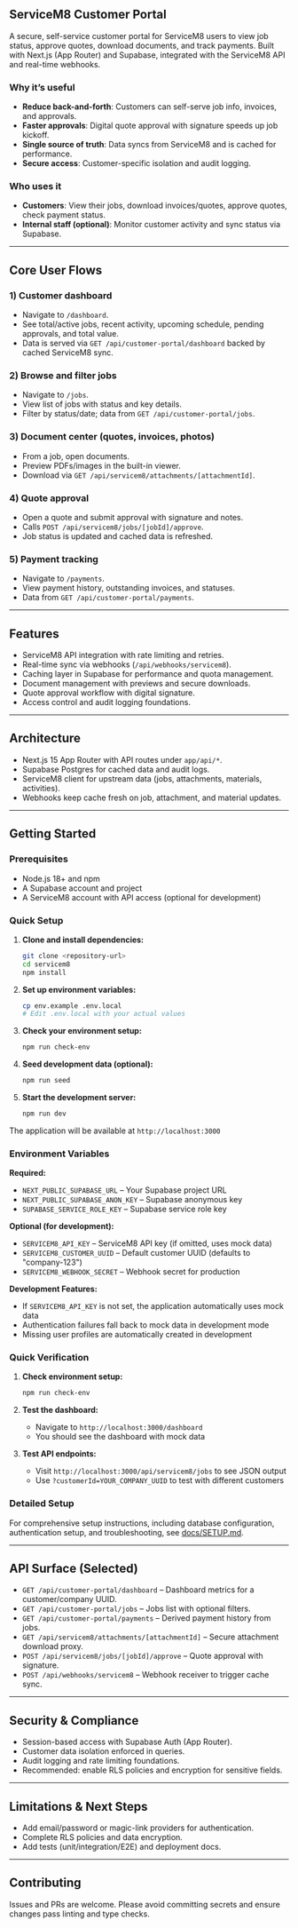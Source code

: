 ## ServiceM8 Customer Portal

A secure, self-service customer portal for ServiceM8 users to view job status, approve quotes, download documents, and track payments. Built with Next.js (App Router) and Supabase, integrated with the ServiceM8 API and real-time webhooks.

### Why it’s useful
- **Reduce back-and-forth**: Customers can self-serve job info, invoices, and approvals.
- **Faster approvals**: Digital quote approval with signature speeds up job kickoff.
- **Single source of truth**: Data syncs from ServiceM8 and is cached for performance.
- **Secure access**: Customer-specific isolation and audit logging.

### Who uses it
- **Customers**: View their jobs, download invoices/quotes, approve quotes, check payment status.
- **Internal staff (optional)**: Monitor customer activity and sync status via Supabase.

---

## Core User Flows

### 1) Customer dashboard
- Navigate to `/dashboard`.
- See total/active jobs, recent activity, upcoming schedule, pending approvals, and total value.
- Data is served via `GET /api/customer-portal/dashboard` backed by cached ServiceM8 sync.

### 2) Browse and filter jobs
- Navigate to `/jobs`.
- View list of jobs with status and key details.
- Filter by status/date; data from `GET /api/customer-portal/jobs`.

### 3) Document center (quotes, invoices, photos)
- From a job, open documents.
- Preview PDFs/images in the built-in viewer.
- Download via `GET /api/servicem8/attachments/[attachmentId]`.

### 4) Quote approval
- Open a quote and submit approval with signature and notes.
- Calls `POST /api/servicem8/jobs/[jobId]/approve`.
- Job status is updated and cached data is refreshed.

### 5) Payment tracking
- Navigate to `/payments`.
- View payment history, outstanding invoices, and statuses.
- Data from `GET /api/customer-portal/payments`.

---

## Features
- ServiceM8 API integration with rate limiting and retries.
- Real-time sync via webhooks (`/api/webhooks/servicem8`).
- Caching layer in Supabase for performance and quota management.
- Document management with previews and secure downloads.
- Quote approval workflow with digital signature.
- Access control and audit logging foundations.

---

## Architecture
- Next.js 15 App Router with API routes under `app/api/*`.
- Supabase Postgres for cached data and audit logs.
- ServiceM8 client for upstream data (jobs, attachments, materials, activities).
- Webhooks keep cache fresh on job, attachment, and material updates.

---

## Getting Started

### Prerequisites
- Node.js 18+ and npm
- A Supabase account and project
- A ServiceM8 account with API access (optional for development)

### Quick Setup

1. **Clone and install dependencies:**
   ```bash
   git clone <repository-url>
   cd servicem8
   npm install
   ```

2. **Set up environment variables:**
   ```bash
   cp env.example .env.local
   # Edit .env.local with your actual values
   ```

3. **Check your environment setup:**
   ```bash
   npm run check-env
   ```

4. **Seed development data (optional):**
   ```bash
   npm run seed
   ```

5. **Start the development server:**
   ```bash
   npm run dev
   ```

The application will be available at `http://localhost:3000`

### Environment Variables

**Required:**
- `NEXT_PUBLIC_SUPABASE_URL` – Your Supabase project URL
- `NEXT_PUBLIC_SUPABASE_ANON_KEY` – Supabase anonymous key
- `SUPABASE_SERVICE_ROLE_KEY` – Supabase service role key

**Optional (for development):**
- `SERVICEM8_API_KEY` – ServiceM8 API key (if omitted, uses mock data)
- `SERVICEM8_CUSTOMER_UUID` – Default customer UUID (defaults to "company-123")
- `SERVICEM8_WEBHOOK_SECRET` – Webhook secret for production

**Development Features:**
- If `SERVICEM8_API_KEY` is not set, the application automatically uses mock data
- Authentication failures fall back to mock data in development mode
- Missing user profiles are automatically created in development

### Quick Verification

1. **Check environment setup:**
   ```bash
   npm run check-env
   ```

2. **Test the dashboard:**
   - Navigate to `http://localhost:3000/dashboard`
   - You should see the dashboard with mock data

3. **Test API endpoints:**
   - Visit `http://localhost:3000/api/servicem8/jobs` to see JSON output
   - Use `?customerId=YOUR_COMPANY_UUID` to test with different customers

### Detailed Setup

For comprehensive setup instructions, including database configuration, authentication setup, and troubleshooting, see [docs/SETUP.md](docs/SETUP.md).

---

## API Surface (Selected)
- `GET /api/customer-portal/dashboard` – Dashboard metrics for a customer/company UUID.
- `GET /api/customer-portal/jobs` – Jobs list with optional filters.
- `GET /api/customer-portal/payments` – Derived payment history from jobs.
- `GET /api/servicem8/attachments/[attachmentId]` – Secure attachment download proxy.
- `POST /api/servicem8/jobs/[jobId]/approve` – Quote approval with signature.
- `POST /api/webhooks/servicem8` – Webhook receiver to trigger cache sync.

---

## Security & Compliance
- Session-based access with Supabase Auth (App Router).
- Customer data isolation enforced in queries.
- Audit logging and rate limiting foundations.
- Recommended: enable RLS policies and encryption for sensitive fields.

---

## Limitations & Next Steps
- Add email/password or magic-link providers for authentication.
- Complete RLS policies and data encryption.
- Add tests (unit/integration/E2E) and deployment docs.

---

## Contributing
Issues and PRs are welcome. Please avoid committing secrets and ensure changes pass linting and type checks.


